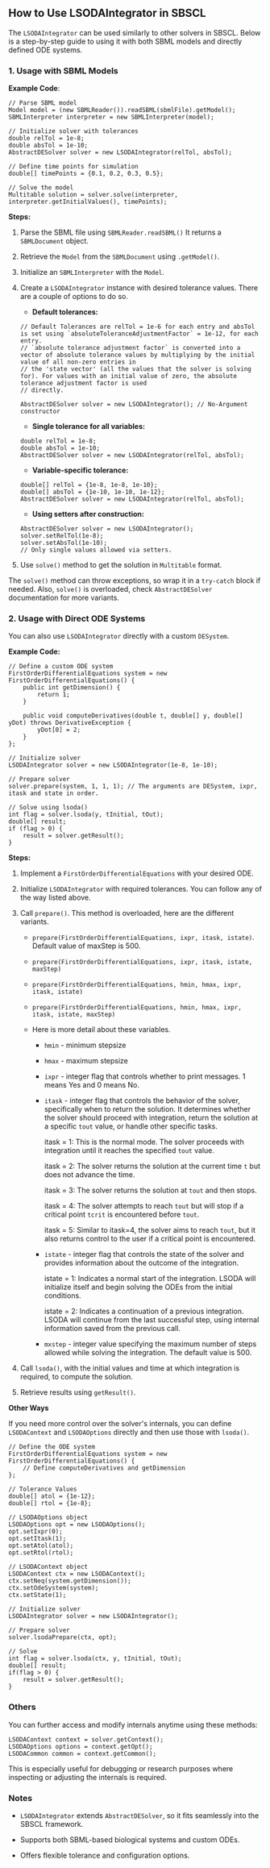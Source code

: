 ## How to Use LSODAIntegrator in SBSCL

The `LSODAIntegrator` can be used similarly to other solvers in SBSCL. Below is a step-by-step guide to using it with both SBML models and directly defined ODE systems.

### 1. Usage with SBML Models

**Example Code**:
```
// Parse SBML model
Model model = (new SBMLReader()).readSBML(sbmlFile).getModel();
SBMLInterpreter interpreter = new SBMLInterpreter(model);

// Initialize solver with tolerances
double relTol = 1e-8;
double absTol = 1e-10;
AbstractDESolver solver = new LSODAIntegrator(relTol, absTol);

// Define time points for simulation
double[] timePoints = {0.1, 0.2, 0.3, 0.5};

// Solve the model
Multitable solution = solver.solve(interpreter, interpreter.getInitialValues(), timePoints);
```
**Steps:**
1. Parse the SBML file using `SBMLReader.readSBML()` It returns a `SBMLDocument` object.

2. Retrieve the `Model` from the `SBMLDocument` using `.getModel()`.

3. Initialize an `SBMLInterpreter` with the `Model`.

4. Create a `LSODAIntegrator` instance with desired tolerance values. There are a couple of options to do so.

    - **Default tolerances:**

    ```
    // Default Tolerances are relTol = 1e-6 for each entry and absTol is set using `absoluteToleranceAdjustmentFactor` = 1e-12, for each entry.
    // `absolute tolerance adjustment factor` is converted into a vector of absolute tolerance values by multiplying by the initial value of all non-zero entries in 
    // the 'state vector' (all the values that the solver is solving for). For values with an initial value of zero, the absolute tolerance adjustment factor is used 
    // directly.

    AbstractDESolver solver = new LSODAIntegrator(); // No-Argument constructor
    ```

    - **Single tolerance for all variables:**

    ```
    double relTol = 1e-8;
    double absTol = 1e-10;
    AbstractDESolver solver = new LSODAIntegrator(relTol, absTol);
    ```
    
    - **Variable-specific tolerance:**

    ```
    double[] relTol = {1e-8, 1e-8, 1e-10};
    double[] absTol = {1e-10, 1e-10, 1e-12};
    AbstractDESolver solver = new LSODAIntegrator(relTol, absTol);
    ```

    - **Using setters after construction:**

    ```
    AbstractDESolver solver = new LSODAIntegrator();
    solver.setRelTol(1e-8);
    solver.setAbsTol(1e-10);
    // Only single values allowed via setters.
    ```

5. Use `solve()` method to get the solution in `Multitable` format.

The `solve()` method can throw exceptions, so wrap it in a `try-catch` block if needed. Also, `solve()` is overloaded, check `AbstractDESolver` documentation for more variants.

### 2. Usage with Direct ODE Systems
You can also use `LSODAIntegrator` directly with a custom `DESystem`.

**Example Code:**
```
// Define a custom ODE system
FirstOrderDifferentialEquations system = new FirstOrderDifferentialEquations() {
    public int getDimension() {
        return 1;
    }

    public void computeDerivatives(double t, double[] y, double[] yDot) throws DerivativeException {
        yDot[0] = 2;
    }
};

// Initialize solver
LSODAIntegrator solver = new LSODAIntegrator(1e-8, 1e-10);

// Prepare solver
solver.prepare(system, 1, 1, 1); // The arguments are DESystem, ixpr, itask and state in order.

// Solve using lsoda()
int flag = solver.lsoda(y, tInitial, tOut);
double[] result;
if (flag > 0) {
    result = solver.getResult();
}
```

**Steps:**

1. Implement a `FirstOrderDifferentialEquations` with your desired ODE.

2. Initialize `LSODAIntegrator` with required tolerances. You can follow any of the way listed above.

3. Call `prepare()`. This method is overloaded, here are the different variants.

    - `prepare(FirstOrderDifferentialEquations, ixpr, itask, istate)`. Default value of maxStep is 500.

    - `prepare(FirstOrderDifferentialEquations, ixpr, itask, istate, maxStep)`
    
    - `prepare(FirstOrderDifferentialEquations, hmin, hmax, ixpr, itask, istate)`

    - `prepare(FirstOrderDifferentialEquations, hmin, hmax, ixpr, itask, istate, maxStep)`

    - Here is more detail about these variables.
        - `hmin` - minimum stepsize
        - `hmax` - maximum stepsize
        - `ixpr` - integer flag that controls whether to print messages. 1 means Yes and 0 means No.
        - `itask` - integer flag that controls the behavior of the solver, specifically when to return the solution. It determines whether the solver should proceed with integration, return the solution at a specific `tout` value, or handle other specific tasks. 

            itask = 1: This is the normal mode. The solver proceeds with integration until it reaches the specified `tout` value. 

            itask = 2: The solver returns the solution at the current time `t` but does not advance the time. 

            itask = 3: The solver returns the solution at `tout` and then stops. 

            itask = 4: The solver attempts to reach `tout` but will stop if a critical point `tcrit` is encountered before `tout`. 
            
            itask = 5: Similar to itask=4, the solver aims to reach `tout`, but it also returns control to the user if a critical point is encountered. 

        - `istate` - integer flag that controls the state of the solver and provides information about the outcome of the integration.

            istate = 1: Indicates a normal start of the integration. LSODA will initialize itself and begin solving the ODEs from the initial conditions.

            istate = 2: Indicates a continuation of a previous integration. LSODA will continue from the last successful step, using internal information saved from the previous call.

        - `mxstep` - integer value specifying the maximum number of steps allowed while solving the integration. The default value is 500. 

4. Call `lsoda()`, with the initial values and time at which integration is required, to compute the solution.

5. Retrieve results using `getResult()`.

**Other Ways**

If you need more control over the solver's internals, you can define `LSODAContext` and `LSODAOptions` directly and then use those with `lsoda()`.

```
// Define the ODE system
FirstOrderDifferentialEquations system = new FirstOrderDifferentialEquations() {
    // Define computeDerivatives and getDimension
};

// Tolerance Values
double[] atol = {1e-12};
double[] rtol = {1e-8};

// LSODAOptions object
LSODAOptions opt = new LSODAOptions();
opt.setIxpr(0);
opt.setItask(1);
opt.setAtol(atol);
opt.setRtol(rtol);

// LSODAContext object
LSODAContext ctx = new LSODAContext();
ctx.setNeq(system.getDimension());
ctx.setOdeSystem(system);
ctx.setState(1);

// Initialize solver
LSODAIntegrator solver = new LSODAIntegrator();

// Prepare solver
solver.lsodaPrepare(ctx, opt);

// Solve 
int flag = solver.lsoda(ctx, y, tInitial, tOut);
double[] result;
if(flag > 0) {
    result = solver.getResult();
}
```

### Others
You can further access and modify internals anytime using these methods:
```
LSODAContext context = solver.getContext();
LSODAOptions options = context.getOpt();
LSODACommon common = context.getCommon();
```
This is especially useful for debugging or research purposes where inspecting or adjusting the internals is required.

### Notes
- `LSODAIntegrator` extends `AbstractDESolver`, so it fits seamlessly into the SBSCL framework.

- Supports both SBML-based biological systems and custom ODEs.

- Offers flexible tolerance and configuration options.
